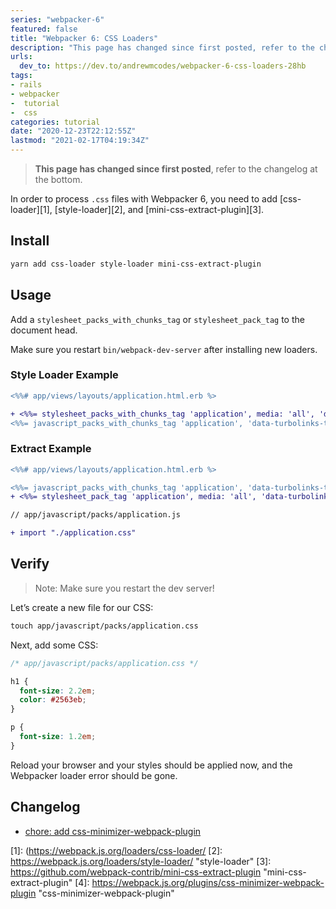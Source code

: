 ```yaml
---
series: "webpacker-6"
featured: false
title: "Webpacker 6: CSS Loaders"
description: "This page has changed since first posted, refer to the changelog at the bottom.   In order to proces..."
urls:
  dev_to: https://dev.to/andrewmcodes/webpacker-6-css-loaders-28hb
tags:
- rails
- webpacker
-  tutorial
-  css
categories: tutorial
date: "2020-12-23T22:12:55Z"
lastmod: "2021-02-17T04:19:34Z"
---
```


> **This page has changed since first posted**, refer to the changelog at the bottom.

In order to process `.css` files with Webpacker 6, you need to add [css-loader][1], [style-loader][2], and [mini-css-extract-plugin][3].

## Install

```bash
yarn add css-loader style-loader mini-css-extract-plugin
```

## Usage

Add a `stylesheet_packs_with_chunks_tag` or `stylesheet_pack_tag` to the document head.

Make sure you restart `bin/webpack-dev-server` after installing new loaders.

### Style Loader Example

```diff
<%%# app/views/layouts/application.html.erb %>

+ <%%= stylesheet_packs_with_chunks_tag 'application', media: 'all', 'data-turbolinks-track': 'reload' %>
<%%= javascript_packs_with_chunks_tag 'application', 'data-turbolinks-track': 'reload' %>
```

### Extract Example

```diff
<%%# app/views/layouts/application.html.erb %>

<%%= javascript_packs_with_chunks_tag 'application', 'data-turbolinks-track': 'reload' %>
+ <%%= stylesheet_pack_tag 'application', media: 'all', 'data-turbolinks-track': 'reload' %>
```

```diff
// app/javascript/packs/application.js

+ import "./application.css"
```

## Verify

> Note: Make sure you restart the dev server!

Let’s create a new file for our CSS:

```diff
touch app/javascript/packs/application.css
```

Next, add some CSS:

```css
/* app/javascript/packs/application.css */

h1 {
  font-size: 2.2em;
  color: #2563eb;
}

p {
  font-size: 1.2em;
}
```

Reload your browser and your styles should be applied now, and the Webpacker loader error should be gone.

## Changelog

- [chore: add css-minimizer-webpack-plugin](https://github.com/andrewmcodes/andrewm-codes-website/pull/12/commits/6b50b3e1a08236a09cd836c97066ddd4e3b76eed)

[1]: (https://webpack.js.org/loaders/css-loader/
[2]: https://webpack.js.org/loaders/style-loader/ "style-loader"
[3]: https://github.com/webpack-contrib/mini-css-extract-plugin "mini-css-extract-plugin"
[4]: https://webpack.js.org/plugins/css-minimizer-webpack-plugin "css-minimizer-webpack-plugin"
